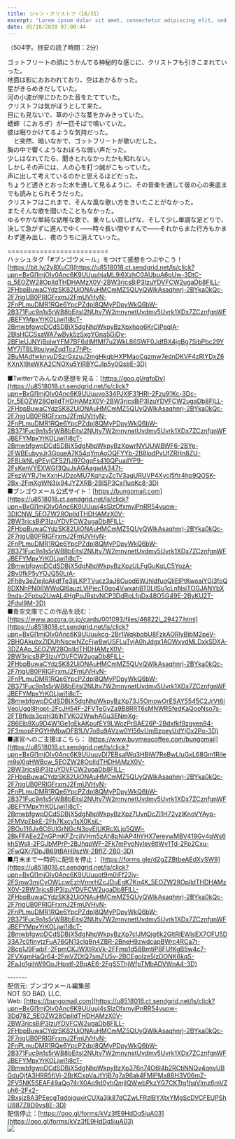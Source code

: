 ```yaml
---
title: ジャン・クリストフ（18/31）
excerpt: 'Lorem ipsum dolor sit amet, consectetur adipiscing elit, sed do eiusmod tempor incididunt ut labore et dolore magna aliqua. Praesent elementum facilisis leo vel fringilla est ullamcorper eget. At imperdiet dui accumsan sit amet nulla facilisi morbi tempus.'
date: 05/18/2020 07:00:44
---
```


（504字。目安の読了時間：2分）  
  
ゴットフリートの顔にうかんでる神秘的な感じに、クリストフも引きこまれていった。  
地面は影におおわれており、空はあかるかった。  
星がきらめきだしていた。  
河の小波が岸にひたひた音をたてていた。  
クリストフは気がぼうとして来た。  
目にも見ないで、草の小さな茎をかみきっていた。  
蟋蟀（こおろぎ）が一匹そばで鳴いていた。  
彼は眠りかけてるような気持だった。  
　と突然、暗いなかで、ゴットフリートが歌いだした。  
胸の中で響くようなおぼろな弱い声だった。  
少しはなれてたら、聞きとれなかったかも知れない。  
しかしその声には、人の心を打つ誠がこもっていた。  
声に出して考えているのかと思えるほどだった。  
ちょうど透きとおった水を通して見るように、その音楽を通して彼の心の奥底までも読みとられそうだった。  
クリストフはこれまで、そんな風な歌い方をきいたことがなかった。  
またそんな歌を聞いたこともなかった。  
ゆるやかな単純な幼稚な歌で、重々しい寂しげな、そして少し単調な足どりで、決して急がずに進んでゆく――時々長い間やすんで――それからまた行方もかまわず進み出し、夜のうちに消えていった。  
  
\=========================  
ハッシュタグ「#ブンゴウメール」をつけて感想をつぶやこう！　  
[https://bit.ly/2y8XuCI](https://u8518018.ct.sendgrid.net/ls/click?upn=BxGl1mjOlv0Anc6K9UUuuhjaML9i6XzhC0AUbuA6pUw-3DtC-q_5EOZW28OpIldTHDHAMzX0V-2BW3rjcsBjP3IzuYDVFCW2ugaDb8FlLL-2FHbpBuwaCYdzSK82UiONAuHMCmMZ5QUyQWlkAsaqhnrj-2BYka0kQc-2F7rigUB0PRlGFrxmJ2FmUVHyN-2FnPLmuDMR1RQe6YpcPZdpI8QMyPDpyWkQ6bW-2B371Fuc9n1s5rWB8bEjtsl2NUtv7W2mnynetUvdmv5Uvrk1XDx7ZCznfgnWFJBEFYMpxYrKOLjwi1i8cT-2BmwbfgwpDCdSDBjX5dgNhpWkpyBzXpxhqo6KrCiPeqIA-2BlsHCCSxaWA7wByk5zSxgYGna5GiDy-2BFIeUJNYjBolwYFM7BF6dIMfMf7u2WkL86SWF0JdfBX4jgBg7SibPbc29YMY7iTBL9buiywZqdTcz7hPt-2BuMAdfwknyuDSzrGxzuJ2mgHkqbHXPMaoCqzmw7ednDKVF4zRlYDxZ6KXnXl9IeWKA2CNOXu5YiRBYCJIp5y0QsbE-3D)  
  
■Twitterでみんなの感想を見る：[https://goo.gl/rgfoDv](https://u8518018.ct.sendgrid.net/ls/click?upn=BxGl1mjOlv0Anc6K9UUuuvo334PJXlF31HRI-2Fzu91Kc-3Dc-Dr_5EOZW28OpIldTHDHAMzX0V-2BW3rjcsBjP3IzuYDVFCW2ugaDb8FlLL-2FHbpBuwaCYdzSK82UiONAuHMCmMZ5QUyQWlkAsaqhnrj-2BYka0kQc-2F7rigUB0PRlGFrxmJ2FmUVHyN-2FnPLmuDMR1RQe6YpcPZdpI8QMyPDpyWkQ6bW-2B371Fuc9n1s5rWB8bEjtsl2NUtv7W2mnynetUvdmv5Uvrk1XDx7ZCznfgnWFJBEFYMpxYrKOLjwi1i8cT-2BmwbfgwpDCdSDBjX5dgNhpWkpyBzXpwrNVUUWBWF6-2BYe-2FWBEubyvJr3GpueA7K54qYmAoOQFYYb-2B8lodPvUfZRHn8ZU-2F8UkNLgPEvjCFS2fjJ97OgqFs410QPuaiIYP9-2FsKenVYEXWGf3QuJsAGAagwIA347t-2FezWYRJ1wXxnHJDzoMU7KqhzvZc1V3agURUVP4XycI5ftr4hp9QOSK-2Bx-2FmXgWN3ix94JYZXRB-2BlSP3CxI1uqKc8-3D)  
■ブンゴウメール公式サイト：[https://bungomail.com](https://u8518018.ct.sendgrid.net/ls/click?upn=BxGl1mjOlv0Anc6K9UUuuj4sSlzOfxmyiPnRR54vuow-3DICNW_5EOZW28OpIldTHDHAMzX0V-2BW3rjcsBjP3IzuYDVFCW2ugaDb8FlLL-2FHbpBuwaCYdzSK82UiONAuHMCmMZ5QUyQWlkAsaqhnrj-2BYka0kQc-2F7rigUB0PRlGFrxmJ2FmUVHyN-2FnPLmuDMR1RQe6YpcPZdpI8QMyPDpyWkQ6bW-2B371Fuc9n1s5rWB8bEjtsl2NUtv7W2mnynetUvdmv5Uvrk1XDx7ZCznfgnWFJBEFYMpxYrKOLjwi1i8cT-2BmwbfgwpDCdSDBjX5dgNhpWkpyBzXpzULFgGuKqLC5YozA-2Bv0fkP5yYOJQ50LrA-2Fh8y3eZiejIoAljdfTe3IjLKPTVucz3aJ6Cupd6WJhldfuqQliEIPtKwoaiYGi3foQ8DXNhPN06WWoQl6auzLVlPjecT0qo4VwxahBT0LllSu1cLnNsiTOGJANYbX9nds-2Fpbu2UwAL4HgPoJRstvNCP3DdRpLfqDx48O5G49E-2ByKU2T-2Fdul9M-3D)  
■青空文庫でこの作品を読む：[https://www.aozora.gr.jp/cards/001093/files/46822\_29427.html](https://u8518018.ct.sendgrid.net/ls/click?upn=BxGl1mjOlv0Anc6K9UUuukcg-2Br1WqkbqbU8FzkAORlyBibM2peV-2BHGAkubxZIDUhNscwNZcFjw8wUSFLuTvjA0hJdgx1AOWxydMLDxkSDXA-3DZAAp_5EOZW28OpIldTHDHAMzX0V-2BW3rjcsBjP3IzuYDVFCW2ugaDb8FlLL-2FHbpBuwaCYdzSK82UiONAuHMCmMZ5QUyQWlkAsaqhnrj-2BYka0kQc-2F7rigUB0PRlGFrxmJ2FmUVHyN-2FnPLmuDMR1RQe6YpcPZdpI8QMyPDpyWkQ6bW-2B371Fuc9n1s5rWB8bEjtsl2NUtv7W2mnynetUvdmv5Uvrk1XDx7ZCznfgnWFJBEFYMpxYrKOLjwi1i8cT-2BmwbfgwpDCdSDBjX5dgNhpWkpyBzXp73J5OmowOrESAY5545C2JrVt6iVeoUggl8hopt-2FcJH54F-2FVTeGyZa9B8RRT6sMNWRSfedKaQooNso7s-2FTBfkdx3cqH36lhTVKO2WwhAGu3ENmXg-2B6Elb9Xu9D4W1Ge1gEkAKpufEY9LWozPrBAE26P-2Bdxfkf9zgyen94-2F3mopFPGYHMbwDFB1UV7o8u9AVzw0YI56vUmBzpeyUdYjOx2Po-3D)  
■運営へのご支援はこちら： [https://www.buymeacoffee.com/bungomail](https://u8518018.ct.sendgrid.net/ls/click?upn=BxGl1mjOlv0Anc6K9UUuuvDl7EBsalWq3HBiW7ReBwLluGxL68Gm1RiIem9eXlgHWBcw_5EOZW28OpIldTHDHAMzX0V-2BW3rjcsBjP3IzuYDVFCW2ugaDb8FlLL-2FHbpBuwaCYdzSK82UiONAuHMCmMZ5QUyQWlkAsaqhnrj-2BYka0kQc-2F7rigUB0PRlGFrxmJ2FmUVHyN-2FnPLmuDMR1RQe6YpcPZdpI8QMyPDpyWkQ6bW-2B371Fuc9n1s5rWB8bEjtsl2NUtv7W2mnynetUvdmv5Uvrk1XDx7ZCznfgnWFJBEFYMpxYrKOLjwi1i8cT-2BmwbfgwpDCdSDBjX5dgNhpWkpyBzXpz7UvnDcZl1H72yzlKnoVYAyp-2FMVpEbkE-2Fh7Kxcy1sX0KsiL-2BOu116Jx6C6UlGrNGcN3oyElUKRcXLjq5QWj-2BkFFAEe2ZnGPmKFZrciIVHm5zAh8pNiAP4hYHX7ereywMBV419Gv4qWs6khSWsll-2FGJbMPrP-2BJhqpWF-2Fk7mPyoNyIey6tlWy1Td-2Fp2Cxu-2FwQXr7DpJB69tBAH9szW-2BfIZ-2B0-3D)  
■月末まで一時的に配信を停止： [https://forms.gle/d2gZZBtbeAEdXySW9](https://u8518018.ct.sendgrid.net/ls/click?upn=BxGl1mjOlv0Anc6K9UUuuot9m0iFf22jy-2FSmw3mjCyOWLcwEzhVnnrHZcJDuEgK7Kn4K_5EOZW28OpIldTHDHAMzX0V-2BW3rjcsBjP3IzuYDVFCW2ugaDb8FlLL-2FHbpBuwaCYdzSK82UiONAuHMCmMZ5QUyQWlkAsaqhnrj-2BYka0kQc-2F7rigUB0PRlGFrxmJ2FmUVHyN-2FnPLmuDMR1RQe6YpcPZdpI8QMyPDpyWkQ6bW-2B371Fuc9n1s5rWB8bEjtsl2NUtv7W2mnynetUvdmv5Uvrk1XDx7ZCznfgnWFJBEFYMpxYrKOLjwi1i8cT-2BmwbfgwpDCdSDBjX5dgNhpWkpyBzXp7clJMQjg6k2GltRlEWIsEX7OFU5D33A7c0finytzFuA76GN13cIgBn4ZBR-2BneH9zwdcapBWrc4RCa7t-2Bcp1J9FwbF-2FpmCKJWXtRxVk-2FFmp1d58BmtiP8FUfKgB5w4c7-2FVXgmHaQr64-2FmVZOtQ7smZU5v-2BCEgoIze5IzDONK6kqS-2FaJp1gihW9OoJHpstf-2BqAE6-2FgS5ThjWfpTMbADVWnA4-3D)  
  
\-------  
配信元: ブンゴウメール編集部  
NOT SO BAD, LLC.  
Web: [https://bungomail.com](https://u8518018.ct.sendgrid.net/ls/click?upn=BxGl1mjOlv0Anc6K9UUuuj4sSlzOfxmyiPnRR54vuow-3Dd78Z_5EOZW28OpIldTHDHAMzX0V-2BW3rjcsBjP3IzuYDVFCW2ugaDb8FlLL-2FHbpBuwaCYdzSK82UiONAuHMCmMZ5QUyQWlkAsaqhnrj-2BYka0kQc-2F7rigUB0PRlGFrxmJ2FmUVHyN-2FnPLmuDMR1RQe6YpcPZdpI8QMyPDpyWkQ6bW-2B371Fuc9n1s5rWB8bEjtsl2NUtv7W2mnynetUvdmv5Uvrk1XDx7ZCznfgnWFJBEFYMpxYrKOLjwi1i8cT-2BmwbfgwpDCdSDBjX5dgNhpWkpyBzXp376n74O6I4b2RCtiNNQv4qnvUBGduOjfA3HRR5fiVj-2BrKCxpVaJfYjB7g7a96ak4FMlPMx8BH3V06mZ-2FV5NK5SEAF49aQg74rX0Ao9d0yhQmjlQWwbPkzYG7CKTtg1hqVlmz6mVZuh6-2Fx2-2Bxsjz8A3PEecgTqdojguxirCUXa3jk87dCZwLFRzlBYXtxYMgScDVCFEUPShU887Z8D9vs8E-3D)  
配信停止：[https://goo.gl/forms/kVz3fE9HdDq5iuA03](https://goo.gl/forms/kVz3fE9HdDq5iuA03)  
![](https://u8518018.ct.sendgrid.net/wf/open?upn=ypZaqTjaYrwJSsa-2BLe7H7RcvxSux8rtM6dMtnptkxLQMLiJbmQ03whDMSt9-2BvxM-2BKE6ujadHWCHS-2FYDUUXrKB1ko48yvbyCc0cRihB-2Fp5Bay9wjnwFFFSOMUGZ1XsQFLK8tuHQBFLXFSkOiVMoxZU-2FBxydVNACopfh1fC7MgDJcVnwb3P0ChRtj-2Brs4E7yNy9dVT4NRDUYzPmW6D-2BXSOzAFiHXSuMBNYCVTpm6cJOXY7Tmj64CzfhXNgvydCFctgcL3IVli3N4CZc4TUAdHA1NoDj5X6jvBlA94ii-2F-2B9R98-2F0J9gQD-2BevJQVp-2BLuGWeEgHijwHFSzn-2BAL41Hb1Ro3jhLzLglXDufgrglLRZU5K4tjL0SJeQIuIhElj7IgJABClcy3ndLFDAwgK7BXE-2FCYW-2FbQeto5sVn2vW20AiEo0ycVbCI2zC5-2Fr3yVg3yX5gUn2w0bENfAcML4-2BE0WMGp5tOceL8oWNUaZrPPPilYqbw-3D)